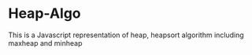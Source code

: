# Heap-Algo
This is a Javascript representation of heap, heapsort algorithm including maxheap and minheap
